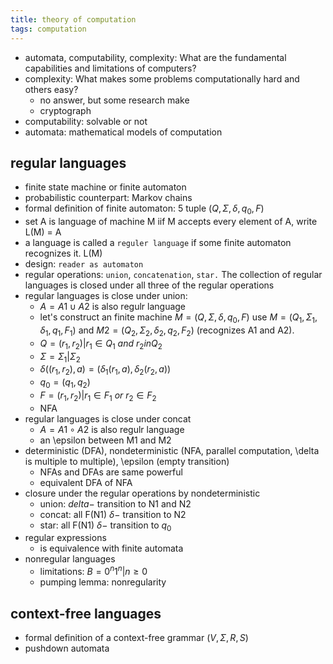 ```yaml
---
title: theory of computation
tags: computation
---
```


- automata, computability, complexity: What are the fundamental capabilities and limitations of computers?
- complexity: What makes some problems computationally hard and others easy?
  - no answer, but some research make
  - cryptograph
- computability: solvable or not
- automata: mathematical models of computation

## regular languages

- finite state machine or finite automaton
- probabilistic counterpart: Markov chains
- formal definition of finite automaton: 5 tuple $(Q, \Sigma, \delta, q_0, F)$
- set A is language of machine M iif M accepts every element of A, write L(M) = A
- a language is called a `reguler language` if some finite automaton recognizes it. L(M)
- design: `reader as automaton`
- regular operations: `union`, `concatenation`, `star.` The collection of regular languages is closed under all three of the regular operations
- regular languages is close under union:
  - $A = A1 \cup A2$ is also regulr language
  - let's construct an finite machine $M = (Q, \Sigma, \delta, q_0, F)$ use $M = (Q_1, \Sigma_1, \delta_1, q_1, F_1)$ and $M2 = (Q_2, \Sigma_2, \delta_2, q_2, F_2)$ (recognizes A1 and A2).
  - $Q = {(r_1, r_2) | r_1 \in Q_1\ and\ r_2 in Q_2}$
  - $\Sigma = \Sigma_1 | \Sigma_2$
  - $\delta((r_1, r_2), a) = (\delta_1(r_1, a), \delta_2(r_2, a))$
  - $q_0 = (q_1, q_2)$
  - $F = {(r_1, r_2) | r_1 \in F_1\ or\ r_2 \in F_2}$
  - NFA
- regular languages is close under concat
  - $A = A1 \circ A2$ is also regulr language
  - an \epsilon between M1 and M2 
- deterministic (DFA), nondeterministic (NFA, parallel computation, \delta is multiple to multiple), \epsilon (empty transition)
  - NFAs and DFAs are same powerful
  - equivalent DFA of NFA
- closure under the regular operations by nondeterministic
  - union: $delta-$ transition to N1 and N2
  - concat: all F(N1) $\delta-$ transition to N2
  - star: all F(N1) $\delta-$ transition to $q_0$
- regular expressions
  - is equivalence with finite automata
- nonregular languages
  - limitations: $B = {0^n1^n | n \geq 0}$
  - pumping lemma: nonregularity

## context-free languages

- formal definition of a context-free grammar $(V, \Sigma, R, S)$
- pushdown automata